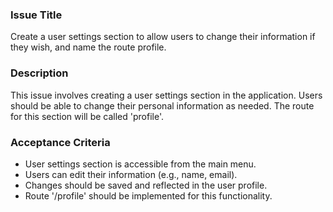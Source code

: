 ### Issue Title
Create a user settings section to allow users to change their information if they wish, and name the route profile.

### Description
This issue involves creating a user settings section in the application. Users should be able to change their personal information as needed. The route for this section will be called 'profile'.

### Acceptance Criteria
- User settings section is accessible from the main menu.
- Users can edit their information (e.g., name, email).
- Changes should be saved and reflected in the user profile.
- Route '/profile' should be implemented for this functionality.
